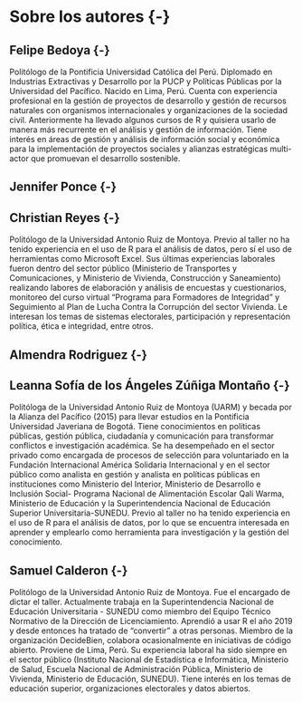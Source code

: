 # Sobre los autores {-}

## Felipe Bedoya {-}

Politólogo de la Pontificia Universidad Católica del Perú. Diplomado en Industrias Extractivas y Desarrollo por la PUCP y Políticas Públicas por la Universidad del Pacífico. Nacido en Lima, Perú. Cuenta con experiencia profesional en la gestión de proyectos de desarrollo y gestión de recursos naturales con organismos internacionales y organizaciones de la sociedad civil. Anteriormente ha llevado algunos cursos de R y quisiera usarlo de manera más recurrente en el análisis y gestión de información. Tiene interés en áreas de gestión y análisis de información social y económica para la implementación de proyectos sociales y alianzas estratégicas multi-actor que promuevan el desarrollo sostenible.

## Jennifer Ponce {-}

## Christian Reyes {-}

Politólogo de la Universidad Antonio Ruiz de Montoya. Previo al taller no ha tenido experiencia en el uso de R para el análisis de datos, pero sí el uso de herramientas como Microsoft Excel. Sus últimas experiencias laborales fueron dentro del sector público (Ministerio de Transportes y Comunicaciones, y Ministerio de Vivienda, Construcción y Saneamiento) realizando labores de elaboración y análisis de encuestas y cuestionarios, monitoreo del curso virtual “Programa para Formadores de Integridad” y Seguimiento al Plan de Lucha Contra la Corrupción del sector Vivienda. Le interesan los temas de sistemas electorales, participación y representación política, ética e integridad, entre otros.

## Almendra Rodriguez {-}

## Leanna Sofía de los Ángeles Zúñiga Montaño {-}

Politóloga de la Universidad Antonio Ruiz de Montoya (UARM) y becada por la Alianza del Pacífico (2015) para llevar estudios en la Pontificia Universidad Javeriana de Bogotá. Tiene  conocimientos en políticas públicas, gestión pública, ciudadanía y comunicación para transformar conflictos e investigación académica. 
Se ha desempeñado en el sector privado como encargada de procesos de selección para voluntariado en la Fundación Internacional América Solidaria Internacional y en el sector público como analista en gestión y analista en políticas públicas en instituciones como Ministerio del Interior, Ministerio de Desarrollo e Inclusión Social- Programa Nacional de Alimentación Escolar Qali Warma, Ministerio de Educación y la Superintendencia Nacional de Educación Superior Universitaria-SUNEDU. 
Previo al taller no ha tenido experiencia en el uso de R para el análisis de datos, por lo que se encuentra interesada en aprender y emplearlo como herramienta para investigación y la gestión del conocimiento. 

## Samuel Calderon {-}

Politólogo de la Universidad Antonio Ruiz de Montoya. Fue el encargado de dictar el taller. Actualmente trabaja en la Superintendencia Nacional de Educación Universitaria - SUNEDU como miembro del Equipo Técnico Normativo de la Dirección de Licenciamiento. Aprendió a usar R el año 2019 y desde entonces ha tratado de “convertir” a otras personas. Miembro de la organización DecideBien, colabora ocasionalmente en iniciativas de código abierto. Proviene de Lima, Perú. Su experiencia laboral ha sido siempre en el sector público (Instituto Nacional de Estadística e Informática, Ministerio de Salud, Escuela Nacional de Administración Pública, Ministerio de Vivienda, Ministerio de Educación, SUNEDU). Tiene interés en los temas de educación superior, organizaciones electorales y datos abiertos.

